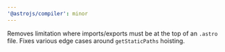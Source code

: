 ```yaml
---
'@astrojs/compiler': minor
---
```


Removes limitation where imports/exports must be at the top of an `.astro` file. Fixes various edge cases around `getStaticPaths` hoisting.
